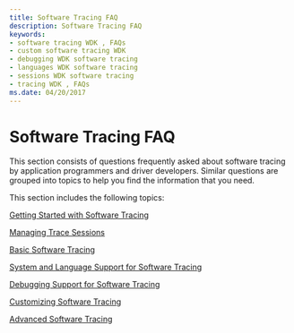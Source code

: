 ```yaml
---
title: Software Tracing FAQ
description: Software Tracing FAQ
keywords:
- software tracing WDK , FAQs
- custom software tracing WDK
- debugging WDK software tracing
- languages WDK software tracing
- sessions WDK software tracing
- tracing WDK , FAQs
ms.date: 04/20/2017
---
```


# Software Tracing FAQ


This section consists of questions frequently asked about software tracing by application programmers and driver developers. Similar questions are grouped into topics to help you find the information that you need.

This section includes the following topics:

[Getting Started with Software Tracing](getting-started-with-software-tracing.md)

[Managing Trace Sessions](managing-trace-sessions.md)

[Basic Software Tracing](basic-software-tracing.md)

[System and Language Support for Software Tracing](system-and-language-support-for-software-tracing.md)

[Debugging Support for Software Tracing](debugging-support-for-software-tracing.md)

[Customizing Software Tracing](customizing-software-tracing.md)

[Advanced Software Tracing](advanced-software-tracing.md)

